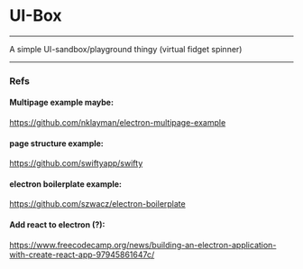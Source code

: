 # UI-Box
___

A simple UI-sandbox/playground thingy (virtual fidget spinner)


___
### Refs
#### Multipage example maybe:
https://github.com/nklayman/electron-multipage-example

#### page structure example:
https://github.com/swiftyapp/swifty

#### electron boilerplate example:
https://github.com/szwacz/electron-boilerplate

#### Add react to electron (?):
https://www.freecodecamp.org/news/building-an-electron-application-with-create-react-app-97945861647c/